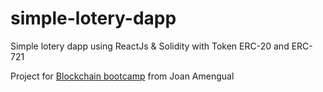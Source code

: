 # simple-lotery-dapp

Simple lotery dapp using ReactJs &amp; Solidity with Token ERC-20 and ERC-721

Project for  [Blockchain bootcamp](https://www.udemy.com/course/bootcamp-blockchain-cero-experto/) from Joan Amengual 
